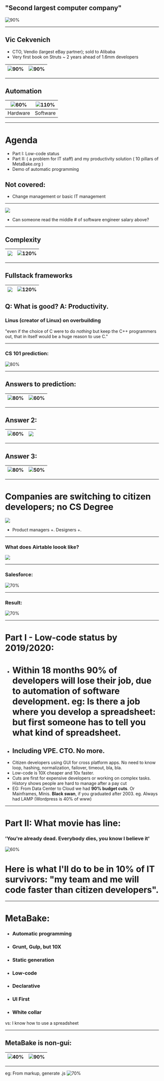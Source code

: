 <!-- $theme: default -->
<!-- prerender: true -->
<!-- page_number: true -->
<!-- $size: 16:9 -->
<!-- footer: MetaBake.org -->

## "Second largest computer company"

![90%](pro/00dec.png)

---

## Vic Cekvenich
- CTO, Vendio (largest eBay partner); sold to Alibaba
- Very first book on Struts ~ 2 years ahead of 1.6mm developers

|![90%](pro/09vic.jpg)|![90%](pro/10strutsbooks.png)|
|:-:|:-:|
---

## Automation
|![60%](pro/auto.png)|![110%](pro/10auto.png)
|:-:|:-:|
| Hardware | Software
---

# Agenda
- Part I: Low-code status
- Part II: ( a problem for IT staff) and my productivity solution ( 10 pillars of MetaBake.org )
- Demo of automatic programming

## Not covered:
- Change management or basic IT management
---

![](pro/39comp.png)
- Can someone read the middle # of software engineer salary above?

---

## Complexity 
|![](pro/18apo.png)|![120%](pro/19hightech.png)
|:-:|:-:|
---

## Fullstack frameworks
|![](pro/19breac.png)|![120%](pro/19aairb.png)
|:-:|:-:|
Q: What is good? A: Productivity.
---


### Linus (creator of Linux) on overbuilding
"even if 
the choice of C were to do *nothing* but keep the C++ programmers out, 
that in itself would be a huge reason to use C."

---

### CS 101 prediction:
![80%](pro/30lowcode.png)

---

## Answers to prediction:
|![80%](pro/40air.png)|![60%](pro/60out.png)
|:-:|:-:|

---

## Answer 2:
|![60%](pro/71ice.png)|![](pro/70wave.png)
|:-:|:-:|

---

## Answer 3:
|![80%](pro/80forest.png)|![50%](pro/90gart.png)
|:-:|:-:|
---

# Companies are switching to citizen developers; no CS Degree  
![](pro/200cit.png)
- Product managers +. Designers +.
---

### What does Airtable loook like?
![](pro/91airtable.jpg)

---

### Salesforce:
![70%](pro/it.png)

---

### Result:
![70%](pro/20obsolete.png)

---

# Part I - Low-code status by 2019/2020:
- # Within 18 months 90% of developers will lose their job, due to automation of software development. eg: Is there a job where you develop a spreadsheet: but first someone has to tell you what kind of spreadsheet.
- ## Including VPE. CTO. No more. 
- Citizen developers using GUI for cross platform apps. No need to know loop, hashing, normalization, failover, timeout, bla, bla. 
- Low-code is 10X cheaper and 10x faster.
- Cuts are first for expensive developers or working on complex tasks. History shows people are hard to manage after a pay cut
- EG: From Data Center to Cloud we had **90% budget cuts**. Or Mainframes, Minis. 
**Black swan**, if you graduated after 2003. eg. Always had LAMP (Wordpress is 40% of www)

--- 

# Part II: What movie has line: 
###  'You're already dead. Everybody dies, you know I believe it' 
![60%](pro/linda.jpg)

# Here is what I'll do to be in 10% of IT survivors: "my team and me will code faster than citizen developers". 
---

# MetaBake:
- ### Automatic programming
- ### Grunt, Gulp, but 10X
- ### Static generation
- ### Low-code
- ### Declarative 
- ### UI First
- ### White collar
vs: I know how to use a spreadsheet

---
## MetaBake is non-gui:
|![40%](pro/gui.png)|![90%](pro/309key.png)
|:-:|:-:|

---
eg: From markup, generate .js
![70%](pro/riot.png)



